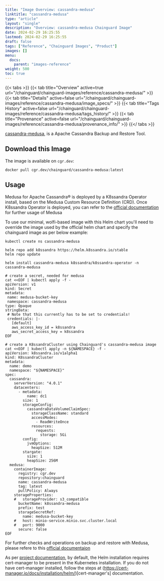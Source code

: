 ```yaml
---
title: "Image Overview: cassandra-medusa"
linktitle: "cassandra-medusa"
type: "article"
layout: "single"
description: "Overview: cassandra-medusa Chainguard Image"
date: 2024-02-29 16:25:55
lastmod: 2024-02-29 16:25:55
draft: false
tags: ["Reference", "Chainguard Images", "Product"]
images: []
menu: 
  docs: 
    parent: "images-reference"
weight: 500
toc: true
---
```


{{< tabs >}}
{{< tab title="Overview" active=true url="/chainguard/chainguard-images/reference/cassandra-medusa/" >}}
{{< tab title="Details" active=false url="/chainguard/chainguard-images/reference/cassandra-medusa/image_specs/" >}}
{{< tab title="Tags History" active=false url="/chainguard/chainguard-images/reference/cassandra-medusa/tags_history/" >}}
{{< tab title="Provenance" active=false url="/chainguard/chainguard-images/reference/cassandra-medusa/provenance_info/" >}}
{{</ tabs >}}



<!--overview:start-->
[cassandra-medusa](https://github.com/thelastpickle/cassandra-medusa), is a Apache Cassandra Backup and Restore Tool.
<!--overview:end-->

<!--getting:start-->
## Download this Image
The image is available on `cgr.dev`:

```
docker pull cgr.dev/chainguard/cassandra-medusa:latest
```
<!--getting:end-->

<!--body:start-->

## Usage
Medusa for Apache Cassandra® is deployed by a K8ssandra Operator install, based on the Medusa Custom Resource Definition (CRD). Once K8ssandra Operator is deployed, you can refer to the [official documentation](https://docs.k8ssandra.io/tasks/backup-restore/) for further usage of Medusa 

To use our minimal, wolfi-based image with this Helm chart you'll need to override the image used by the official helm chart and specify the chainguard image as per below example:

```shell
kubectl create ns cassandra-medusa

helm repo add k8ssandra https://helm.k8ssandra.io/stable
helm repo update

helm install cassandra-medusa k8ssandra/k8ssandra-operator -n cassandra-medusa

# create a secret, needed for medusa
cat <<EOF | kubectl apply -f -
apiVersion: v1
kind: Secret
metadata:
 name: medusa-bucket-key
 namespace: cassandra-medusa
type: Opaque
stringData:
 # Note that this currently has to be set to credentials!
 credentials: |-
   [default]
   aws_access_key_id = k8ssandra
   aws_secret_access_key = k8ssandra
EOF

# create a K8ssandraCluster using Chainguard's cassandra-medusa image
cat <<EOF | kubectl apply -n ${NAMESPACE} -f -
apiVersion: k8ssandra.io/v1alpha1
kind: K8ssandraCluster
metadata:
  name: demo
  namespace: "${NAMESPACE}"
spec:
  cassandra:
    serverVersion: "4.0.1"
    datacenters:
      - metadata:
          name: dc1
        size: 1
        storageConfig:
          cassandraDataVolumeClaimSpec:
            storageClassName: standard
            accessModes:
              - ReadWriteOnce
            resources:
              requests:
                storage: 5Gi
        config:
          jvmOptions:
            heapSize: 512M
        stargate:
          size: 1
          heapSize: 256M
  medusa:
    containerImage:
      registry: cgr.dev
      repository:chainguard
      name: cassandra-medusa
      tag: latest
      pullPolicy: Always
    storageProperties:
    #   storageProvider: s3_compatible
      bucketName: k8ssandra-medusa
      prefix: test
      storageSecretRef:
        name: medusa-bucket-key
    #   host: minio-service.minio.svc.cluster.local
    #   port: 9000
      secure: false
EOF
```

For further checks and operations on backup and restore with Medusa, please refere to this [official documentaion](https://docs.k8ssandra.io/tasks/backup-restore/)

As per [project documentation](https://github.com/k8ssandra/k8ssandra-operator/blob/main/docs/content/en/install/local/single-cluster-helm/_index.md#deploy-cert-manager), by default, the Helm installation requires cert-manager to be present in the Kubernetes installation. If you do not have cert-manager installed, follow the steps at (https://cert-manager.io/docs/installation/helm/)[cert-manager's] documentation.
<!--body:end-->

